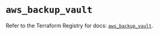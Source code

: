 # `aws_backup_vault`

Refer to the Terraform Registry for docs: [`aws_backup_vault`](https://registry.terraform.io/providers/hashicorp/aws/5.53.0/docs/resources/backup_vault).
